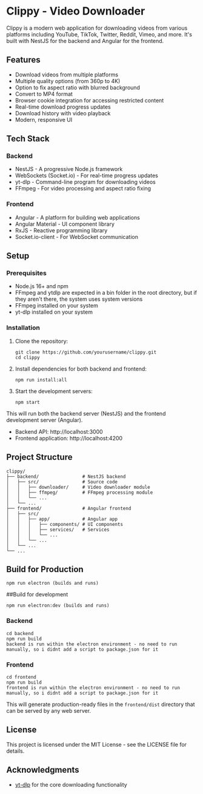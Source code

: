 # Clippy - Video Downloader

Clippy is a modern web application for downloading videos from various platforms including YouTube, TikTok, Twitter, Reddit, Vimeo, and more. It's built with NestJS for the backend and Angular for the frontend.

## Features

- Download videos from multiple platforms
- Multiple quality options (from 360p to 4K)
- Option to fix aspect ratio with blurred background
- Convert to MP4 format
- Browser cookie integration for accessing restricted content
- Real-time download progress updates
- Download history with video playback
- Modern, responsive UI

## Tech Stack

### Backend
- NestJS - A progressive Node.js framework
- WebSockets (Socket.io) - For real-time progress updates
- yt-dlp - Command-line program for downloading videos
- FFmpeg - For video processing and aspect ratio fixing

### Frontend
- Angular - A platform for building web applications
- Angular Material - UI component library
- RxJS - Reactive programming library
- Socket.io-client - For WebSocket communication

## Setup

### Prerequisites
- Node.js 16+ and npm
- FFmpeg and ytdlp are expected in a bin folder in the root directory, but if they aren't there, the system uses system versions
- FFmpeg installed on your system
- yt-dlp installed on your system

### Installation

1. Clone the repository:
   ```
   git clone https://github.com/yourusername/clippy.git
   cd clippy
   ```

2. Install dependencies for both backend and frontend:
   ```
   npm run install:all
   ```

3. Start the development servers:
   ```
   npm start
   ```

This will run both the backend server (NestJS) and the frontend development server (Angular).

- Backend API: http://localhost:3000
- Frontend application: http://localhost:4200

## Project Structure

```
clippy/
├── backend/                # NestJS backend
│   ├── src/                # Source code
│   │   ├── downloader/     # Video downloader module
│   │   ├── ffmpeg/         # FFmpeg processing module
│   │   └── ...
│   └── ...
├── frontend/               # Angular frontend
│   ├── src/
│   │   ├── app/            # Angular app
│   │   │   ├── components/ # UI components
│   │   │   ├── services/   # Services
│   │   │   └── ...
│   │   └── ...
│   └── ...
└── ...
```

## Build for Production
```
npm run electron (builds and runs)
```

##Build for development
```
npm run electron:dev (builds and runs)
```

### Backend
```
cd backend
npm run build
backend is run within the electron environment - no need to run manually, so i didnt add a script to package.json for it
```

### Frontend
```
cd frontend
npm run build
frontend is run within the electron environment - no need to run manually, so i didnt add a script to package.json for it
```

This will generate production-ready files in the `frontend/dist` directory that can be served by any web server.

## License

This project is licensed under the MIT License - see the LICENSE file for details.

## Acknowledgments

- [yt-dlp](https://github.com/yt-dlp/yt-dlp) for the core downloading functionality
